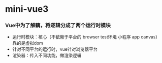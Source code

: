 # mini-vue3

### Vue中为了解藕，将逻辑分成了两个运行时模块
- 运行时模块：核心（不依赖于平台的 browser test环境 小程序 app canvas）靠的是虚拟dom
- 针对不同平台的运行时，vue针对浏览器平台
- 渲染器：传入不同功能，做渲染逻辑